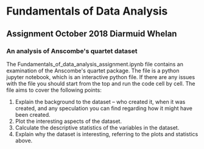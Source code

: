 # Fundamentals of Data Analysis 
## Assignment October 2018 Diarmuid Whelan
### An analysis of Anscombe's quartet dataset
The Fundamentals_of_data_analysis_assignment.ipynb file contains an examination of the Anscombe's quartet package. The file is a python jupyter notebook, which is an interactive python file. If there are any issues with the file you should start from the top and run the code cell by cell. The file aims to cover the following points:
1. Explain the background to the dataset – who created it, when it was created, and any speculation you can find regarding how it might have been created.
2. Plot the interesting aspects of the dataset.
3. Calculate the descriptive statistics of the variables in the dataset.
4. Explain why the dataset is interesting, referring to the plots and statistics above.
